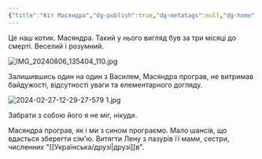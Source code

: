 ```yaml
---
{"title":"Кіт Масяндра","dg-publish":true,"dg-metatags":null,"dg-home":null,"permalink":"/ukrayinska/masyandra/","dgPassFrontmatter":true,"noteIcon":""}
---
```




Це наш котик. Масяндра. Такий у нього вигляд був за три  місяці до смерті. Веселий і розумний. 

![IMG_20240806_135404_110.jpg](/img/user/IMG_20240806_135404_110.jpg)

Залишившись один на один з Василем, Масяндра програв, не витримав байдужості, відсутності уваги та елементарного догляду. 

![2024-02-27-12-29-27-579 1.jpg](/img/user/2024-02-27-12-29-27-579%201.jpg)


Забрати з собою його я не міг, нікуди.

Масяндра програв, як і ми з сином програємо. Мало шансів, що вдасться зберегти сім'ю. Витягти Лену з пазурів її мами, сестри, численних "[[Українська/друзі\|друзі]]в".